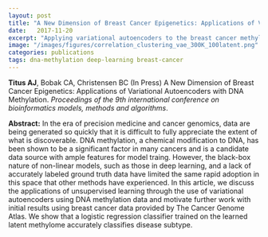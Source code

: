 ```yaml
---
layout: post
title: "A New Dimension of Breast Cancer Epigenetics: Applications of Variational Autoencoders with DNA Methylation"
date:   2017-11-20
excerpt: "Applying variational autoencoders to the breast cancer methylome for subtype classification."
image: "/images/figures/correlation_clustering_vae_300K_100latent.png"
categories: publications
tags: dna-methylation deep-learning breast-cancer
---
```


**Titus AJ**, Bobak CA, Christensen BC (In Press) A New Dimension of Breast Cancer Epigenetics: Applications of Variational Autoencoders with DNA Methylation. *Proceedings of the 9th international conference on bioinformatics models, methods and algorithms*.

**Abstract:** In the era of precision medicine and cancer genomics, data are being generated so quickly that it is difficult to fully appreciate the extent of what is discoverable. DNA methylation, a chemical modification to DNA, has been shown to be a significant factor in many cancers and is a candidate data source with ample features for model traing. However, the black-box nature of non-linear models, such as those in deep learning, and a lack of accurately labeled ground truth data have limited the same rapid adoption in this space that other methods have experienced. In this article, we discuss the applications of unsupervised learning through the use of variational autoencoders using DNA methylation data and motivate further work with initial results using breast cancer data provided by The Cancer Genome Atlas. We show that a logistic regression classifier trained on the learned latent methylome accurately classifies disease subtype.
